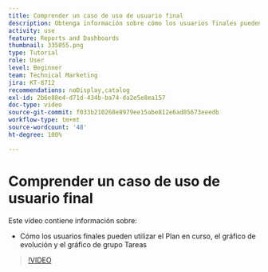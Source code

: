 ```yaml
---
title: Comprender un caso de uso de usuario final
description: Obtenga información sobre cómo los usuarios finales pueden utilizar los gráficos Plan de vuelo, Evolución y Tareas en vuelo en [!UICONTROL Análisis mejorado].
activity: use
feature: Reports and Dashboards
thumbnail: 335055.png
type: Tutorial
role: User
level: Beginner
team: Technical Marketing
jira: KT-8712
recommendations: noDisplay,catalog
exl-id: 2b6e88e4-d71d-434b-ba74-da2e5e8ea157
doc-type: video
source-git-commit: f033b210268e8979ee15abe812e6ad85673eeedb
workflow-type: tm+mt
source-wordcount: '48'
ht-degree: 100%

---
```


# Comprender un caso de uso de usuario final

Este vídeo contiene información sobre:

* Cómo los usuarios finales pueden utilizar el Plan en curso, el gráfico de evolución y el gráfico de grupo Tareas

>[!VIDEO](https://video.tv.adobe.com/v/335055/?quality=12&learn=on)
